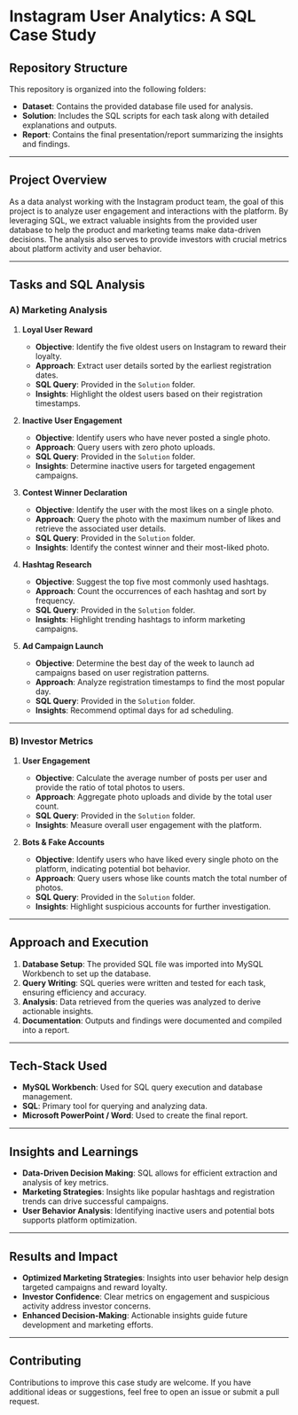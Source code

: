 # Instagram User Analytics: A SQL Case Study

## Repository Structure
This repository is organized into the following folders:
- **Dataset**: Contains the provided database file used for analysis.
- **Solution**: Includes the SQL scripts for each task along with detailed explanations and outputs.
- **Report**: Contains the final presentation/report summarizing the insights and findings.

---

## Project Overview
As a data analyst working with the Instagram product team, the goal of this project is to analyze user engagement and interactions with the platform. By leveraging SQL, we extract valuable insights from the provided user database to help the product and marketing teams make data-driven decisions. The analysis also serves to provide investors with crucial metrics about platform activity and user behavior.

---

## Tasks and SQL Analysis

### A) Marketing Analysis

1. **Loyal User Reward**
   - **Objective**: Identify the five oldest users on Instagram to reward their loyalty.
   - **Approach**: Extract user details sorted by the earliest registration dates.
   - **SQL Query**: Provided in the `Solution` folder.
   - **Insights**: Highlight the oldest users based on their registration timestamps.

2. **Inactive User Engagement**
   - **Objective**: Identify users who have never posted a single photo.
   - **Approach**: Query users with zero photo uploads.
   - **SQL Query**: Provided in the `Solution` folder.
   - **Insights**: Determine inactive users for targeted engagement campaigns.

3. **Contest Winner Declaration**
   - **Objective**: Identify the user with the most likes on a single photo.
   - **Approach**: Query the photo with the maximum number of likes and retrieve the associated user details.
   - **SQL Query**: Provided in the `Solution` folder.
   - **Insights**: Identify the contest winner and their most-liked photo.

4. **Hashtag Research**
   - **Objective**: Suggest the top five most commonly used hashtags.
   - **Approach**: Count the occurrences of each hashtag and sort by frequency.
   - **SQL Query**: Provided in the `Solution` folder.
   - **Insights**: Highlight trending hashtags to inform marketing campaigns.

5. **Ad Campaign Launch**
   - **Objective**: Determine the best day of the week to launch ad campaigns based on user registration patterns.
   - **Approach**: Analyze registration timestamps to find the most popular day.
   - **SQL Query**: Provided in the `Solution` folder.
   - **Insights**: Recommend optimal days for ad scheduling.

---

### B) Investor Metrics

1. **User Engagement**
   - **Objective**: Calculate the average number of posts per user and provide the ratio of total photos to users.
   - **Approach**: Aggregate photo uploads and divide by the total user count.
   - **SQL Query**: Provided in the `Solution` folder.
   - **Insights**: Measure overall user engagement with the platform.

2. **Bots & Fake Accounts**
   - **Objective**: Identify users who have liked every single photo on the platform, indicating potential bot behavior.
   - **Approach**: Query users whose like counts match the total number of photos.
   - **SQL Query**: Provided in the `Solution` folder.
   - **Insights**: Highlight suspicious accounts for further investigation.

---

## Approach and Execution
1. **Database Setup**: The provided SQL file was imported into MySQL Workbench to set up the database.
2. **Query Writing**: SQL queries were written and tested for each task, ensuring efficiency and accuracy.
3. **Analysis**: Data retrieved from the queries was analyzed to derive actionable insights.
4. **Documentation**: Outputs and findings were documented and compiled into a report.

---

## Tech-Stack Used
- **MySQL Workbench**: Used for SQL query execution and database management.
- **SQL**: Primary tool for querying and analyzing data.
- **Microsoft PowerPoint / Word**: Used to create the final report.

---

## Insights and Learnings
- **Data-Driven Decision Making**: SQL allows for efficient extraction and analysis of key metrics.
- **Marketing Strategies**: Insights like popular hashtags and registration trends can drive successful campaigns.
- **User Behavior Analysis**: Identifying inactive users and potential bots supports platform optimization.

---

## Results and Impact
- **Optimized Marketing Strategies**: Insights into user behavior help design targeted campaigns and reward loyalty.
- **Investor Confidence**: Clear metrics on engagement and suspicious activity address investor concerns.
- **Enhanced Decision-Making**: Actionable insights guide future development and marketing efforts.

---

## Contributing
Contributions to improve this case study are welcome. If you have additional ideas or suggestions, feel free to open an issue or submit a pull request.
